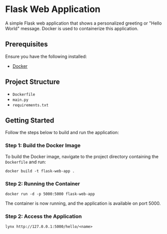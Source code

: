 # Flask Web Application

A simple Flask web application that shows a personalized greeting or "Hello World" message. Docker is used to containerize this application.

## Prerequisites

Ensure you have the following installed:

- [Docker](https://www.docker.com/)

## Project Structure

- `Dockerfile`
- `main.py`
- `requirements.txt`

## Getting Started

Follow the steps below to build and run the application:

### Step 1: Build the Docker Image

To build the Docker image, navigate to the project directory containing the `Dockerfile` and run:

`docker build -t flask-web-app .`

### Step 2: Running the Container

`docker run -d -p 5000:5000 flask-web-app`

The container is now running, and the application is available on port 5000.

### Step 2: Access the Application

`lynx http://127.0.0.1:5000/hello/<name>`
